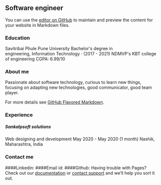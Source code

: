## Software engineer

You can use the [editor on GitHub](https://github.com/rishidawalkar/Rishikesh-Dawalkar/edit/master/index.md) to maintain and preview the content for your website in Markdown files.



### Education

Savitribai Phule Pune University Bachelor's degree in engineering, Information Technology · (2017 - 2021)
NDMVP's KBT college of engineering
CGPA: 6.99/10




### About me

Passionate about software technology, curious to learn new things, focusing on adapting new technologies, good communicator, good team player.



For more details see [GitHub Flavored Markdown](https://guides.github.com/features/mastering-markdown/).



### Experience



##### Sankalpsoft solutions
Web designing and development 
May 2020 - May 2020 (1 month) 
Nashik, Maharashtra, India






 
### Contact me

####Linkedin: 
####Email id:
####Github:
Having trouble with Pages? Check out our [documentation](https://docs.github.com/categories/github-pages-basics/) or [contact support](https://github.com/contact) and we’ll help you sort it out.
